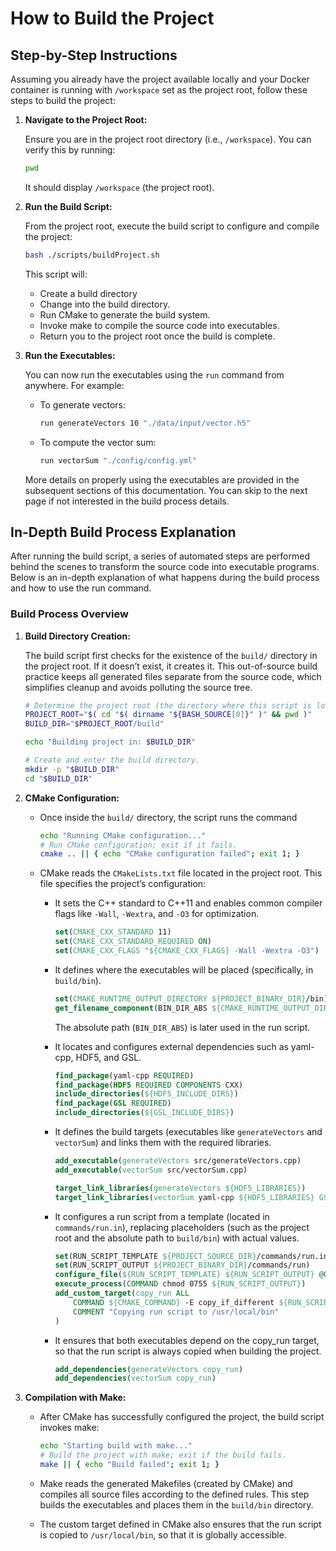 # How to Build the Project

## Step-by-Step Instructions

Assuming you already have the project available locally and your Docker container is running with `/workspace` set as the project root, follow these steps to build the project:

1. **Navigate to the Project Root:**

    Ensure you are in the project root directory (i.e., `/workspace`). You can verify this by running:

    ```bash
    pwd
    ```

    It should display `/workspace` (the project root).

2. **Run the Build Script:**

    From the project root, execute the build script to configure and compile the project:

    ```bash
    bash ./scripts/buildProject.sh
    ```

    This script will:

    - Create a build directory 
    - Change into the build directory.
    - Run CMake to generate the build system.
    - Invoke make to compile the source code into executables.
    - Return you to the project root once the build is complete.
  
3. **Run the Executables:**

    You can now run the executables using the `run` command from anywhere. For example:

    - To generate vectors:

        ```bash
        run generateVectors 10 "./data/input/vector.h5"
        ```

    - To compute the vector sum:

        ```bash
        run vectorSum "./config/config.yml"
        ```

    More details on properly using the executables are provided in the subsequent sections of this documentation. You can skip to the next page if not interested in the build process details. 


## In-Depth Build Process Explanation

After running the build script, a series of automated steps are performed behind the scenes to transform the source code into executable programs. Below is an in-depth explanation of what happens during the build process and how to use the run command.

### Build Process Overview

1. **Build Directory Creation:**

    The build script first checks for the existence of the `build/` directory in the project root. If it doesn’t exist, it creates it. This out-of-source build practice keeps all generated files separate from the source code, which simplifies cleanup and avoids polluting the source tree.

    ```bash linenums="1" title="scripts/buildProject.sh"
    # Determine the project root (the directory where this script is located)
    PROJECT_ROOT="$( cd "$( dirname "${BASH_SOURCE[0]}" )" && pwd )"
    BUILD_DIR="$PROJECT_ROOT/build"

    echo "Building project in: $BUILD_DIR"

    # Create and enter the build directory.
    mkdir -p "$BUILD_DIR"
    cd "$BUILD_DIR"
    ```

1. **CMake Configuration:**

    - Once inside the `build/` directory, the script runs the command 

        ```bash linenums="11" title="scripts/buildProject.sh"
        echo "Running CMake configuration..."
        # Run CMake configuration; exit if it fails.
        cmake .. || { echo "CMake configuration failed"; exit 1; }
        ```

    - CMake reads the `CMakeLists.txt` file located in the project root. This file specifies the project’s configuration:

        - It sets the C++ standard to C++11 and enables common compiler flags like `-Wall`, `-Wextra`, and `-O3` for optimization.

            ```cmake linenums="1" title="CMakelists.txt"
            set(CMAKE_CXX_STANDARD 11)
            set(CMAKE_CXX_STANDARD_REQUIRED ON)
            set(CMAKE_CXX_FLAGS "${CMAKE_CXX_FLAGS} -Wall -Wextra -O3")
            ```

        - It defines where the executables will be placed (specifically, in `build/bin`).

            ```cmake linenums="5" title="CMakelists.txt"
            set(CMAKE_RUNTIME_OUTPUT_DIRECTORY ${PROJECT_BINARY_DIR}/bin)
            get_filename_component(BIN_DIR_ABS ${CMAKE_RUNTIME_OUTPUT_DIRECTORY} ABSOLUTE)
            ```

            The absolute path (`BIN_DIR_ABS`) is later used in the run script.

        - It locates and configures external dependencies such as yaml-cpp, HDF5, and GSL.

            ```cmake linenums="8" title="CMakelists.txt"
            find_package(yaml-cpp REQUIRED)
            find_package(HDF5 REQUIRED COMPONENTS CXX)
            include_directories(${HDF5_INCLUDE_DIRS})
            find_package(GSL REQUIRED)
            include_directories(${GSL_INCLUDE_DIRS})
            ```

        - It defines the build targets (executables like `generateVectors` and `vectorSum`) and links them with the required libraries.

            ```cmake linenums="14" title="CMakelists.txt"
            add_executable(generateVectors src/generateVectors.cpp)
            add_executable(vectorSum src/vectorSum.cpp)

            target_link_libraries(generateVectors ${HDF5_LIBRARIES})
            target_link_libraries(vectorSum yaml-cpp ${HDF5_LIBRARIES} GSL::gsl GSL::gslcblas)
            ```

        - It configures a run script from a template (located in `commands/run.in`), replacing placeholders (such as the project root and the absolute path to `build/bin`) with actual values. 

            ```cmake linenums="20" title="CMakelists.txt"
            set(RUN_SCRIPT_TEMPLATE ${PROJECT_SOURCE_DIR}/commands/run.in)
            set(RUN_SCRIPT_OUTPUT ${PROJECT_BINARY_DIR}/commands/run)
            configure_file(${RUN_SCRIPT_TEMPLATE} ${RUN_SCRIPT_OUTPUT} @ONLY)
            execute_process(COMMAND chmod 0755 ${RUN_SCRIPT_OUTPUT})
            add_custom_target(copy_run ALL
                COMMAND ${CMAKE_COMMAND} -E copy_if_different ${RUN_SCRIPT_OUTPUT} /usr/local/bin/run
                COMMENT "Copying run script to /usr/local/bin"
            )
            ```
        
        - It ensures that both executables depend on the copy_run target, so that the run script is always copied when building the project.
          
            ```cmake linenums="29" title="CMakelists.txt"
            add_dependencies(generateVectors copy_run)
            add_dependencies(vectorSum copy_run)
            ```

1. **Compilation with Make:**

      - After CMake has successfully configured the project, the build script invokes make:

        ```bash linenums="15" title="scripts/buildProject.sh"
        echo "Starting build with make..."
        # Build the project with make; exit if the build fails.
        make || { echo "Build failed"; exit 1; }
        ```

      - Make reads the generated Makefiles (created by CMake) and compiles all source files according to the defined rules. This step builds the executables and places them in the `build/bin` directory.
      - The custom target defined in CMake also ensures that the run script is copied to `/usr/local/bin`, so that it is globally accessible.